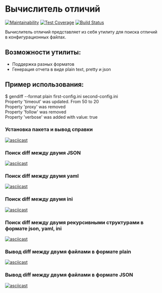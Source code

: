 # Вычислитель отличий
[![Maintainability](https://api.codeclimate.com/v1/badges/74e9f2b4cb25936fe534/maintainability)](https://codeclimate.com/github/mika193/gendiff/maintainability)
[![Test Coverage](https://api.codeclimate.com/v1/badges/74e9f2b4cb25936fe534/test_coverage)](https://codeclimate.com/github/mika193/gendiff/test_coverage)
[![Build Status](https://travis-ci.org/mika193/gendiff.svg?branch=master)](https://travis-ci.org/mika193/gendiff)

Вычислитель отличий представляет из себя утилиту для поиска отличий в конфигурационных файлах.

## Возможности утилиты:

* Поддержка разных форматов
* Генерация отчета в виде plain text, pretty и json

## Пример использования:

$ gendiff --format plain first-config.ini second-config.ini  
Property 'timeout' was updated. From 50 to 20  
Property 'proxy' was removed  
Property 'follow' was removed  
Property 'verbose' was added with value: true  


### Установка пакета и вывод справки
[![asciicast](https://asciinema.org/a/RJ99D8crIi84UtiImACP2KATV.svg)](https://asciinema.org/a/RJ99D8crIi84UtiImACP2KATV)

### Поиск diff между двумя JSON
[![asciicast](https://asciinema.org/a/MTijcPSQebEqu7bO39ADlQ3Ge.svg)](https://asciinema.org/a/MTijcPSQebEqu7bO39ADlQ3Ge)

### Поиск diff между двумя yaml
[![asciicast](https://asciinema.org/a/CAL2rVtDghkPEyJ2sBUVfBt15.svg)](https://asciinema.org/a/CAL2rVtDghkPEyJ2sBUVfBt15)

### Поиск diff между двумя ini
[![asciicast](https://asciinema.org/a/dlQE6SC30rfFoD3uFc8GKZYmN.svg)](https://asciinema.org/a/dlQE6SC30rfFoD3uFc8GKZYmN)

### Поиск diff между двумя рекурсивными структурами в формате json, yaml, ini
[![asciicast](https://asciinema.org/a/klRIA4Urh4PDDvyAdDO8Cm0ax.svg)](https://asciinema.org/a/klRIA4Urh4PDDvyAdDO8Cm0ax)

### Вывод diff между двумя файлами в формате plain
[![asciicast](https://asciinema.org/a/icQrUVF2boPwP1QZopSeYL0l7.svg)](https://asciinema.org/a/icQrUVF2boPwP1QZopSeYL0l7)

### Вывод diff между двумя файлами в формате JSON
[![asciicast](https://asciinema.org/a/UNgptOVh0qvti7iAWWF1t9k9f.svg)](https://asciinema.org/a/UNgptOVh0qvti7iAWWF1t9k9f)
